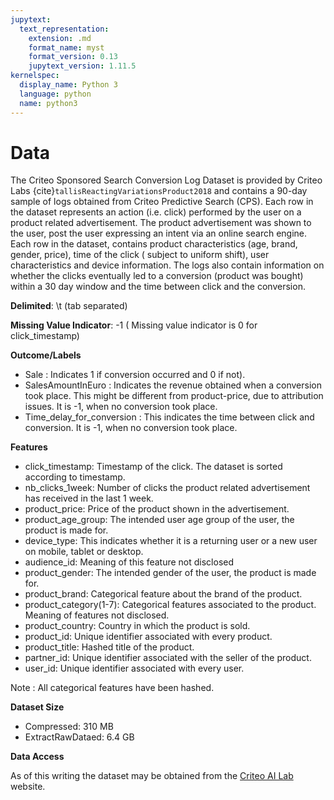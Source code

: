```yaml
---
jupytext:
  text_representation:
    extension: .md
    format_name: myst
    format_version: 0.13
    jupytext_version: 1.11.5
kernelspec:
  display_name: Python 3
  language: python
  name: python3
---
```


# Data
The Criteo Sponsored Search Conversion Log Dataset is provided by Criteo Labs {cite}`tallisReactingVariationsProduct2018` and contains a 90-day sample of logs obtained from Criteo Predictive Search (CPS). Each row in the dataset represents an action (i.e. click) performed by the user on a product related advertisement. The product advertisement was shown to the user, post the user expressing an intent via an online search engine.  Each row in the dataset, contains product characteristics (age, brand, gender, price), time of the click ( subject to uniform shift), user characteristics and device information. The logs also contain information on whether the clicks eventually led to a conversion (product was bought) within a 30 day window and the time between click and the conversion.

**Delimited**: \t (tab separated)

**Missing Value Indicator**: -1 ( Missing value indicator is 0 for click_timestamp)

**Outcome/Labels**
- Sale : Indicates 1 if conversion occurred and 0 if not).
- SalesAmountInEuro : Indicates the revenue obtained when a conversion took place. This might be different from product-price, due to attribution issues. It is -1, when no conversion took place.
- Time_delay_for_conversion : This indicates the time between click and conversion. It is -1, when no conversion took place.

**Features**
- click_timestamp: Timestamp of the click. The dataset is sorted according to timestamp.
- nb_clicks_1week: Number of clicks the product related advertisement has received in the last 1 week.
- product_price: Price of the product shown in the advertisement.
- product_age_group: The intended user age group of the user, the product is made for.
- device_type: This indicates whether it is a returning user or a new user on mobile, tablet or desktop.
- audience_id:  Meaning of this feature not disclosed
- product_gender: The intended gender of the user, the product is made for.
- product_brand: Categorical feature about the brand of the product.
- product_category(1-7): Categorical features associated to the product. Meaning of features not disclosed.
- product_country: Country in which the product is sold.
- product_id: Unique identifier associated with every product.
- product_title: Hashed title of the product.
- partner_id: Unique identifier associated with the seller of the product.
- user_id: Unique identifier associated with every user.

Note : All categorical features have been hashed.

**Dataset Size**
  - Compressed: 310 MB
  - ExtractRawDataed: 6.4 GB

**Data Access**

As of this writing the dataset may be obtained from the [Criteo AI Lab](http://ailab.criteo.com/criteo-sponsored-search-conversion-log-dataset/) website.
